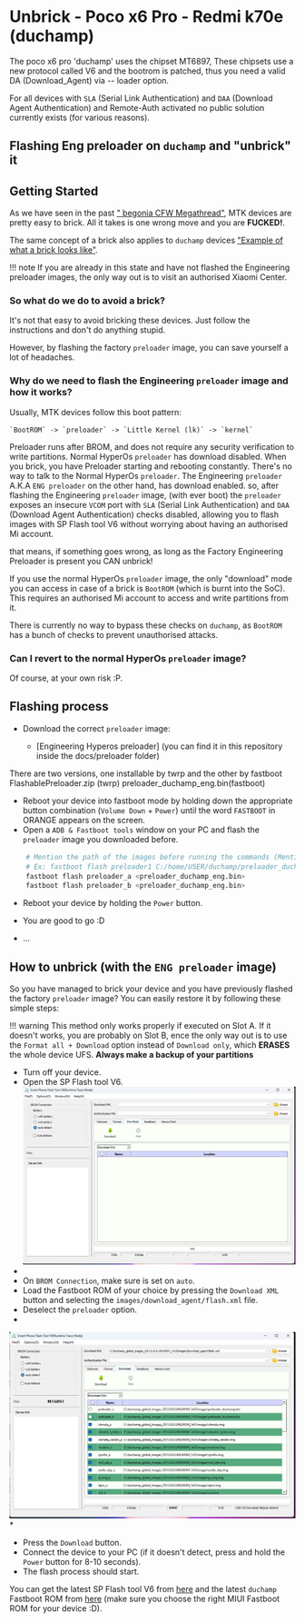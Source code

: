 # Unbrick - Poco x6 Pro - Redmi k70e (duchamp)

The poco x6 pro 'duchamp' uses the chipset MT6897, These chipsets use a new protocol called V6 and the bootrom is patched, thus you need a valid DA (Download_Agent) via -- loader option.

For all devices with  `SLA` (Serial Link Authentication) and `DAA` (Download Agent Authentication) and Remote-Auth activated no public solution currently exists (for various reasons).

## Flashing Eng preloader on `duchamp` and "unbrick" it

## Getting Started

As we have seen in the past [" begonia CFW Megathread"](https://xdaforums.com/t/guide-info-psa-redmi-note-8-pro-megathread-cfw.4056527/), MTK devices are pretty easy to brick. All it takes is one wrong move and you are **FUCKED!**.

The same concept of a brick also applies to `duchamp` devices ["Example of what a brick looks like"](https://imgur.com/a/zMw2udb).

!!! note
    If you are already in this state and have not flashed the Engineering preloader images, the only way out is to visit an authorised Xiaomi Center.

### So what do we do to avoid a brick?

It's not that easy to avoid bricking these devices. Just follow the instructions and don't do anything stupid.

However, by flashing the factory `preloader` image, you can save yourself a lot of headaches.

### Why do we need to flash the Engineering `preloader` image and how it works?

Usually, MTK devices follow this boot pattern:

    `BootROM` -> `preloader` -> `Little Kernel (lk)` -> `kernel`

Preloader runs after BROM, and does not require any security verification to write partitions. Normal HyperOs `preloader` has download disabled. When you brick, you have Preloader starting and rebooting constantly. There's no way to talk to the Normal HyperOs `preloader`. The Engineering `preloader` A.K.A  `ENG preloader` on the other hand, has download enabled. so, after flashing the Engineering `preloader` image, (with ever boot) the `preloader` exposes an insecure `VCOM` port with `SLA` (Serial Link Authentication) and `DAA` (Download Agent Authentication) checks disabled, allowing you to flash images with SP Flash tool V6 without worrying about having an authorised Mi account.

that means, if something goes wrong, as long as the Factory Engineering Preloader is present you CAN unbrick!

If you use the normal HyperOs `preloader` image, the only "download" mode you can access in case of a brick is `BootROM` (which is burnt into the SoC). This requires an authorised Mi account to access and write partitions from it.

There is currently no way to bypass these checks on `duchamp`, as `BootROM` has a bunch of checks to prevent unauthorised attacks.

### Can I revert to the normal HyperOs `preloader` image?

Of course, at your own risk :P.

## Flashing process

* Download the correct `preloader` image:
  
    * [Engineering Hyperos preloader] (you can find it in this repository inside the docs/preloader folder)

There are two versions, one installable by twrp and the other by fastboot
FlashablePreloader.zip (twrp)
preloader_duchamp_eng.bin(fastboot)

* Reboot your device into fastboot mode by holding down the appropriate button combination (`Volume Down` + `Power`) until the word `FASTBOOT` in ORANGE appears on the screen.
* Open a `ADB & Fastboot tools` window on your PC and flash the `preloader` image you downloaded before.

``` bash
    # Mention the path of the images before running the commands (Mention the path of the images before running the command)
    # Ex: fastboot flash preloader1 C:/home/USER/duchamp/preloader_duchamp.bin
    fastboot flash preloader_a <preloader_duchamp_eng.bin>
    fastboot flash preloader_b <preloader_duchamp_eng.bin>
```

* Reboot your device by holding the `Power` button.
* You are good to go :D

* ...

## How to unbrick (with the `ENG preloader` image)

So you have managed to brick your device and you have previously flashed the factory `preloader` image? You can easily restore it by following  these simple steps:

!!! warning
    This method only works properly if executed on Slot A.
    If it doesn't works, you are probably on Slot B, ence the only way out is to use the `Format all + Download` option instead of `Download only`, which **ERASES** the whole device UFS.
    **Always make a backup of your partitions**

* Turn off your device.
* Open the SP Flash tool V6.
  ![1](https://github.com/TheFormidable/Unbrick/blob/e6b13b04c2d908221029d0bf230d6faba08cfd53/docs/images/1.png)
* 
* On `BROM Connection`, make sure is set on `auto`.
* Load the Fastboot ROM of your choice by pressing the `Download XML` button and selecting the `images/download_agent/flash.xml` file.
* Deselect the `preloader` option.
* 
![2](https://github.com/TheFormidable/Unbrick/blob/e6b13b04c2d908221029d0bf230d6faba08cfd53/docs/images/2.png)
* 
* Press the `Download` button.
* Connect the device to your PC (if it doesn't detect, press and hold the `Power` button for 8-10 seconds).
* The flash process should start.

You can get the latest SP Flash tool V6 from [here](https://spflashtools.com/windows/sp-flash-tool-v6-2316) and the latest `duchamp` Fastboot ROM from [here](https://mifirm.net/model/duchamp.ttt) (make sure you choose the right MIUI Fastboot ROM for your device :D).
